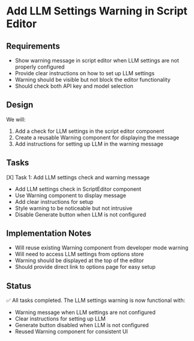 # Add LLM Settings Warning in Script Editor

## Requirements
- Show warning message in script editor when LLM settings are not properly configured
- Provide clear instructions on how to set up LLM settings
- Warning should be visible but not block the editor functionality
- Should check both API key and model selection

## Design
We will:
1. Add a check for LLM settings in the script editor component
2. Create a reusable Warning component for displaying the message
3. Add instructions for setting up LLM in the warning message

## Tasks
[X] Task 1: Add LLM settings check and warning message
- Add LLM settings check in ScriptEditor component
- Use Warning component to display message
- Add clear instructions for setup
- Style warning to be noticeable but not intrusive
- Disable Generate button when LLM is not configured

## Implementation Notes
- Will reuse existing Warning component from developer mode warning
- Will need to access LLM settings from options store
- Warning should be displayed at the top of the editor
- Should provide direct link to options page for easy setup

## Status
✅ All tasks completed. The LLM settings warning is now functional with:
- Warning message when LLM settings are not configured
- Clear instructions for setting up LLM
- Generate button disabled when LLM is not configured
- Reused Warning component for consistent UI